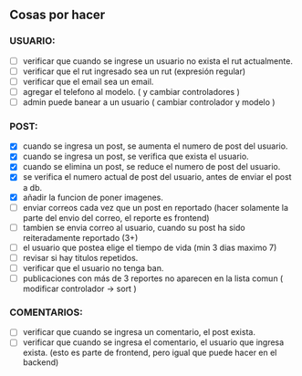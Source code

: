 ## **Cosas por hacer**

### USUARIO:

- [ ] verificar que cuando se ingrese un usuario no exista el rut actualmente.
- [ ] verificar que el rut ingresado sea un rut (expresión regular)
- [ ] verificar que el email sea un email.
- [ ] agregar el telefono al modelo. ( y cambiar controladores )
- [ ] admin puede banear a un usuario ( cambiar controlador y modelo )

### POST:

- [x] cuando se ingresa un post, se aumenta el numero de post del usuario.
- [x] cuando se ingresa un post, se verifica que exista el usuario.
- [x] cuando se elimina un post, se reduce el numero de post del usuario.
- [x] se verifica el numero actual de post del usuario, antes de enviar el post a db.
- [x] añadir la funcion de poner imagenes.
- [ ] enviar correos cada vez que un post en reportado (hacer solamente la parte del envio del correo, el reporte es frontend)
- [ ] tambien se envia correo al usuario, cuando su post ha sido reiteradamente reportado (3+)
- [ ] el usuario que postea elige el tiempo de vida (min 3 dias maximo 7)
- [ ] revisar si hay titulos repetidos.
- [ ] verificar que el usuario no tenga ban.
- [ ] publicaciones con más de 3 reportes no aparecen en la lista comun ( modificar controlador -> sort )

### COMENTARIOS:

- [ ] verificar que cuando se ingresa un comentario, el post exista.
- [ ] verificar que cuando se ingresa el comentario, el usuario que ingresa exista. (esto es parte de frontend, pero igual que puede hacer en el backend)
